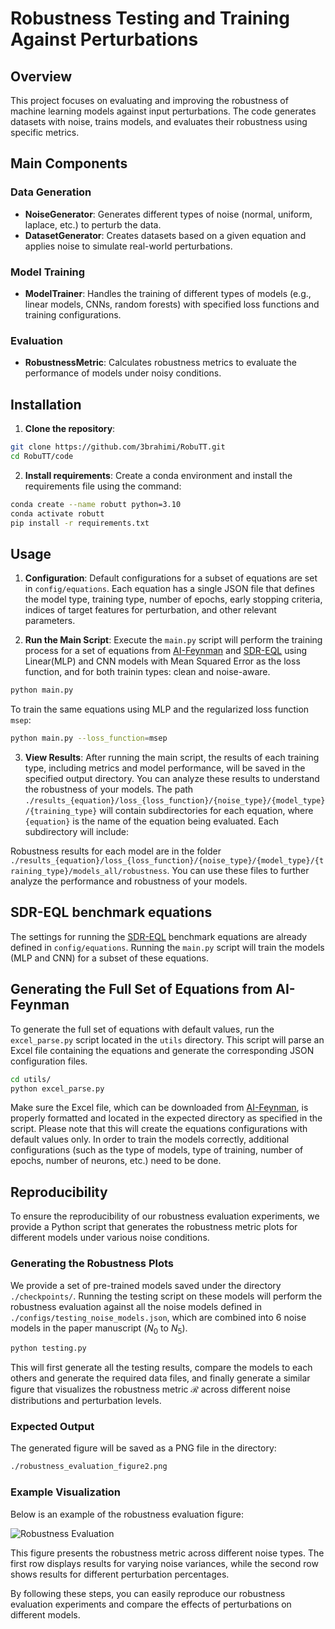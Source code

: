 # Robustness Testing and Training Against Perturbations

## Overview
This project focuses on evaluating and improving the robustness of machine learning models against input perturbations.
The code generates datasets with noise, trains models, and evaluates their robustness using specific metrics.

## Main Components

### Data Generation
- **NoiseGenerator**: Generates different types of noise (normal, uniform, laplace, etc.) to perturb the data.
- **DatasetGenerator**: Creates datasets based on a given equation and applies noise to simulate real-world perturbations.

### Model Training
- **ModelTrainer**: Handles the training of different types of models (e.g., linear models, CNNs, random forests) with specified loss functions and training configurations.

### Evaluation
- **RobustnessMetric**: Calculates robustness metrics to evaluate the performance of models under noisy conditions.

## Installation
1. **Clone the repository**:
```bash
git clone https://github.com/3brahimi/RobuTT.git
cd RobuTT/code
```

2. **Install requirements**: Create a conda environment and install the requirements file using the command:
```bash
conda create --name robutt python=3.10
conda activate robutt
pip install -r requirements.txt
```
## Usage

1. **Configuration**: Default configurations for a subset of equations are set in `config/equations`.
Each equation has a single JSON file that defines the model type, training type, number of epochs, early stopping criteria, indices of target features for perturbation, and other relevant parameters.

2. **Run the Main Script**: Execute the `main.py` script will perform the training process for a set of equations from [AI-Feynman](https://space.mit.edu/home/tegmark/aifeynman.html) and [SDR-EQL](https://arxiv.org/pdf/1912.04825) using Linear(MLP) and CNN models with Mean Squared Error as the loss function, and for both trainin types: clean and noise-aware.

```bash
python main.py
```
To train the same equations using MLP and the regularized loss function `msep`:
```bash
python main.py --loss_function=msep
```

3. **View Results**: After running the main script, the results of each training type, including metrics and model performance, will be saved in the specified output directory.
You can analyze these results to understand the robustness of your models.
The path ```./results_{equation}/loss_{loss_function}/{noise_type}/{model_type}/{training_type}``` will contain subdirectories for each equation, where ```{equation}``` is the name of the equation being evaluated. Each subdirectory will include:

Robustness results for each model are in the folder ```./results_{equation}/loss_{loss_function}/{noise_type}/{model_type}/{training_type}/models_all/robustness```.
You can use these files to further analyze the performance and robustness of your models.

## SDR-EQL benchmark equations

The settings for running the [SDR-EQL](https://arxiv.org/pdf/1912.04825) benchmark equations are already defined in `config/equations`.
Running the `main.py` script will train the models (MLP and CNN) for a subset of these equations.

## Generating the Full Set of Equations from AI-Feynman

To generate the full set of equations with default values, run the `excel_parse.py` script located in the `utils` directory. This script will parse an Excel file containing the equations and generate the corresponding JSON configuration files.

```bash
cd utils/
python excel_parse.py
```

Make sure the Excel file, which can be downloaded from [AI-Feynman](https://space.mit.edu/home/tegmark/aifeynman.html), is properly formatted and located in the expected directory as specified in the script.
Please note that this will create the equations configurations with default values only.
In order to train the models correctly, additional configurations (such as the type of models, type of training, number of epochs, number of neurons, etc.) need to be done.


## Reproducibility

To ensure the reproducibility of our robustness evaluation experiments, we provide a Python script that generates the robustness metric plots for different models under various noise conditions.

### Generating the Robustness Plots

We provide a set of pre-trained models saved under the directory `./checkpoints/`.
Running the testing script on these models will perform the robustness evaluation against all the noise models defined in `./configs/testing_noise_models.json`, which are combined into 6 noise models in the paper manuscript ($N_0$ to $N_5$).

```bash
python testing.py
```

This will first generate all the testing results, compare the models to each others and generate the required data files, and finally generate a similar figure that visualizes the robustness metric $\mathcal{R}$ across different noise distributions and perturbation levels.

### Expected Output

The generated figure will be saved as a PNG file in the directory:

```bash
./robustness_evaluation_figure2.png
```

### Example Visualization

Below is an example of the robustness evaluation figure:

![Robustness Evaluation](https://github.com/3brahimi/RobuTT/blob/main/code/robustness_evaluation_figure2.png)

This figure presents the robustness metric across different noise types. The first row displays results for varying noise variances, while the second row shows results for different perturbation percentages.

By following these steps, you can easily reproduce our robustness evaluation experiments and compare the effects of perturbations on different models.
